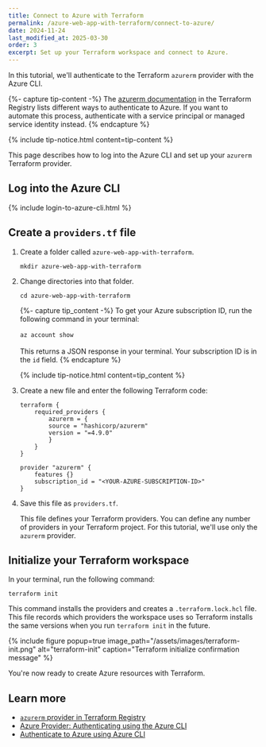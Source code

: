 ```yaml
---
title: Connect to Azure with Terraform
permalink: /azure-web-app-with-terraform/connect-to-azure/
date: 2024-11-24
last_modified_at: 2025-03-30
order: 3
excerpt: Set up your Terraform workspace and connect to Azure.
---
```


In this tutorial, we'll authenticate to the Terraform `azurerm` provider with
the Azure CLI.

{%- capture tip-content -%} The [azurerm
documentation](https://registry.terraform.io/providers/hashicorp/azurerm/latest/docs#authenticating-to-azure)
in the Terraform Registry lists different ways to authenticate to Azure. If you
want to automate this process, authenticate with a service principal or managed
service identity instead. {% endcapture %}

{% include tip-notice.html content=tip-content %}

This page describes how to log into the Azure CLI and set up your `azurerm`
Terraform provider.

## Log into the Azure CLI

{% include login-to-azure-cli.html %}

## Create a `providers.tf` file

1. Create a folder called `azure-web-app-with-terraform`.

    ```console
    mkdir azure-web-app-with-terraform
    ```

1. Change directories into that folder.

    ```console
    cd azure-web-app-with-terraform
    ```

    {%- capture tip_content -%}
    To get your Azure subscription ID, run the following command in your terminal:
    <br/><br/>
    `az account show`
    <br/><br/>
    This returns a JSON response in your terminal. Your subscription ID is in the `id` field.
    {% endcapture %}

    {% include tip-notice.html content=tip_content %}

1. Create a new file and enter the following Terraform code:

    ```hcl
    terraform {
        required_providers {
            azurerm = {
            source = "hashicorp/azurerm"
            version = "=4.9.0"
            }
        }
    }

    provider "azurerm" {
        features {}
        subscription_id = "<YOUR-AZURE-SUBSCRIPTION-ID>"
    }
    ```

1. Save this file as `providers.tf`.

    This file defines your Terraform providers. You can define any number of
    providers in your Terraform project. For this tutorial, we'll use only the
    `azurerm` provider.

## Initialize your Terraform workspace

In your terminal, run the following command:

```console
terraform init
```

This command installs the providers and creates a `.terraform.lock.hcl` file.
This file records which providers the workspace uses so Terraform installs the
same versions when you run `terraform init` in the future.

{% include figure
  popup=true
  image_path="/assets/images/terraform-init.png"
  alt="terraform-init"
  caption="Terraform initialize confirmation message"
%}

You're now ready to create Azure resources with Terraform.

## Learn more

- [`azurerm` provider in Terraform Registry](https://registry.terraform.io/providers/hashicorp/azurerm/4.11.0)
- [Azure Provider: Authenticating using the Azure CLI](https://registry.terraform.io/providers/hashicorp/azurerm/latest/docs/guides/azure_cli)
- [Authenticate to Azure using Azure CLI](https://learn.microsoft.com/en-us/cli/azure/authenticate-azure-cli)

